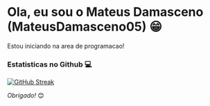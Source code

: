 # Ola, eu sou o Mateus Damasceno (MateusDamasceno05) 😁

Estou iniciando na area de programacao!

### Estatisticas no Github 💻

[![GitHub Streak](https://streak-stats.demolab.com/?user=MateusDamasceno05&theme=bear&background=000&border=30A3DC&dates=FFF)](https://git.io/streak-stats)

*Obrigado!* 😊

